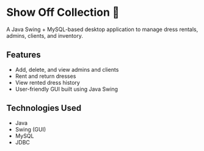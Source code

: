 # Show Off Collection 👗

A Java Swing + MySQL-based desktop application to manage dress rentals, admins, clients, and inventory.

## Features
- Add, delete, and view admins and clients
- Rent and return dresses
- View rented dress history
- User-friendly GUI built using Java Swing

## Technologies Used
- Java
- Swing (GUI)
- MySQL
- JDBC

